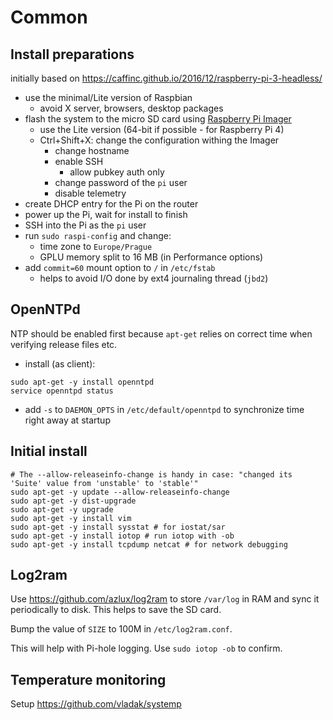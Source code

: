 # Common

## Install preparations

initially based on https://caffinc.github.io/2016/12/raspberry-pi-3-headless/

- use the minimal/Lite version of Raspbian
  - avoid X server, browsers, desktop packages
- flash the system to the micro SD card using [Raspberry Pi Imager](https://www.raspberrypi.com/software/)
  - use the Lite version (64-bit if possible - for Raspberry Pi 4)
  - Ctrl+Shift+X: change the configuration withing the Imager
    - change hostname
    - enable SSH
      - allow pubkey auth only
    - change password of the `pi` user
    - disable telemetry
- create DHCP entry for the Pi on the router
- power up the Pi, wait for install to finish
- SSH into the Pi as the `pi` user
- run `sudo raspi-config` and change:
  - time zone to `Europe/Prague`
  - GPLU memory split to 16 MB (in Performance options)
- add `commit=60` mount option to `/` in `/etc/fstab`
  - helps to avoid I/O done by ext4 journaling thread (`jbd2`)

## OpenNTPd

NTP should be enabled first because `apt-get` relies on correct time when verifying release files etc.

- install (as client):
```
sudo apt-get -y install openntpd
service openntpd status
```
- add `-s` to `DAEMON_OPTS` in `/etc/default/openntpd` to synchronize time right away at startup

## Initial install

```
# The --allow-releaseinfo-change is handy in case: "changed its 'Suite' value from 'unstable' to 'stable'"
sudo apt-get -y update --allow-releaseinfo-change
sudo apt-get -y dist-upgrade
sudo apt-get -y upgrade
sudo apt-get -y install vim
sudo apt-get -y install sysstat # for iostat/sar
sudo apt-get -y install iotop # run iotop with -ob
sudo apt-get -y install tcpdump netcat # for network debugging
```

## Log2ram

Use https://github.com/azlux/log2ram to store `/var/log` in RAM and sync it periodically to disk.
This helps to save the SD card.

Bump the value of `SIZE` to 100M in `/etc/log2ram.conf`.

This will help with Pi-hole logging. Use `sudo iotop -ob` to confirm.

## Temperature monitoring

Setup https://github.com/vladak/systemp
